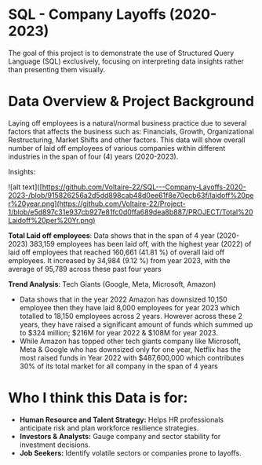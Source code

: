 # SQL - Company Layoffs (2020-2023)

The goal of this project is to demonstrate the use of Structured Query Language (SQL) exclusively, focusing on interpreting data insights rather than presenting them visually.

# Data Overview & Project Background

Laying off employees is a natural/normal business practice due to several factors that affects the business such as: Financials, Growth, Organizational Restructuring, Market Shifts
and other factors. This data will show overall number of laid off employees of various companies within different industries in the span of four (4) years (2020-2023).

Insights:

![alt text]([https://github.com/Voltaire-22/SQL---Company-Layoffs-2020-2023-/blob/915826256a2d5dd898cab48d0ee61f8e70ecb63f/laidoff%20per%20year.png](https://github.com/Voltaire-22/Project-1/blob/e5d897c31e937cb927e81fc0d0ffa689dea8b887/PROJECT/Total%20Laidoff%20per%20Yr.png)

**Total Laid off employees**: Data shows that in the span of 4 year (2020-2023) 383,159 employees has been laid off, with the highest year (2022) of laid off employees that reached 160,661 (41.81 %) of overall laid off employees. It increased by 34,984 (9.12 %) from year 2023, with the average of 95,789 across these past four years

**Trend Analysis**: Tech Giants (Google, Meta, Microsoft, Amazon)
- Data shows that in the year 2022 Amazon has downsized 10,150 employee then they have laid 8,000 employees for year 2023 which totalled to 18,150 employees across 2 years. However across these 2 years, they have raised a significant amount of funds which summed up to $324 million; $216M for year 2022 & $108M for year 2023.
- While Amazon has topped  other tech giants company like Microsoft, Meta & Google who has downsized only for one year, Netflix has the most raised funds in Year 2022 with $487,600,000 which contributes 30% of its total market for all company in the span of 4 years

# Who I think this Data is for:

- **Human Resource and Talent Strategy:** Helps HR professionals anticipate risk and plan workforce resilience strategies.
- **Investors & Analysts:** Gauge company and sector stability for investment decisions.
- **Job Seekers:** Identify volatile sectors or companies prone to layoffs.
